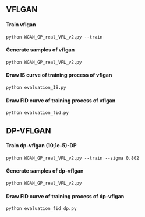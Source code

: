 ## VFLGAN
#### Train vflgan
```train
python WGAN_GP_real_VFL_v2.py --train
```
#### Generate samples of vflgan
```inference
python WGAN_GP_real_VFL_v2.py
```
#### Draw IS curve of training process of vflgan
```IS curve
python evaluation_IS.py
```
#### Draw FID curve of training process of vflgan
```FID curve
python evaluation_fid.py
```

## DP-VFLGAN
#### Train dp-vflgan (10,1e-5)-DP
```train
python WGAN_GP_real_VFL_v2.py --train --sigma 0.802
```
#### Generate samples of dp-vflgan
```inference
python WGAN_GP_real_VFL_v2.py
```
#### Draw FID curve of training process of dp-vflgan
```FID curve
python evaluation_fid_dp.py
```